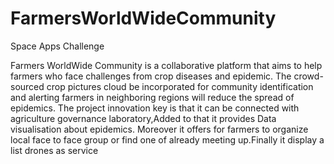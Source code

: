 # FarmersWorldWideCommunity
Space Apps Challenge

Farmers WorldWide Community is a collaborative platform that aims to help farmers who face challenges from crop diseases and epidemic.
The crowd-sourced crop pictures cloud be incorporated for community identification and alerting farmers in neighboring regions will reduce the spread of epidemics. The project innovation key is that it can be connected with agriculture governance laboratory,Added to that it provides Data visualisation about epidemics. Moreover it offers for farmers to organize local face to face group or find one of already meeting up.Finally it display a list drones as service 
